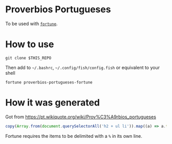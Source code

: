 # Proverbios Portugueses
To be used with [`fortune`](https://linux.die.net/man/6/fortune).


# How to use
```
git clone $THIS_REPO
```


Then add to `~/.bashrc`, `~/.config/fish/config.fish` or equivalent to your shell

```
fortune proverbios-portugueses-fortune
```

# How it was generated
Got from https://pt.wikiquote.org/wiki/Prov%C3%A9rbios_portugueses

```js
copy(Array.from(document.querySelectorAll('h2 + ul li')).map((a) => a.textContent.split('"')[1]).filter((a) => a && a.length).join('\n%\n'))
```

Fortune requires the items to be delimited with a `%` in its own line.
